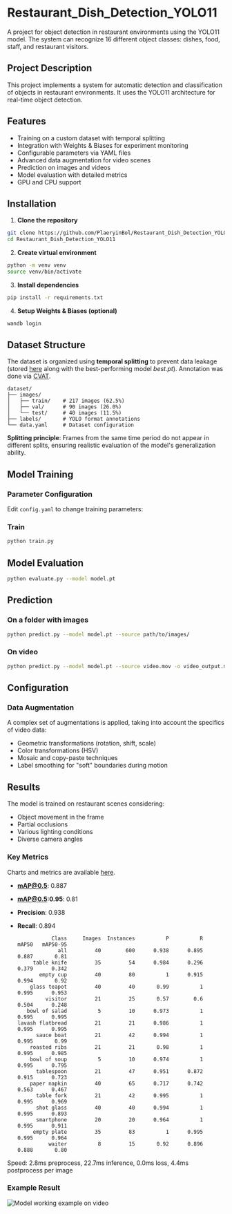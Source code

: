 # Restaurant_Dish_Detection_YOLO11

A project for object detection in restaurant environments using the YOLO11 model. The system can recognize 16 different object classes: dishes, food, staff, and restaurant visitors.

## Project Description

This project implements a system for automatic detection and classification of objects in restaurant environments. It uses the YOLO11 architecture for real-time object detection.

## Features

- Training on a custom dataset with temporal splitting
- Integration with Weights & Biases for experiment monitoring
- Configurable parameters via YAML files
- Advanced data augmentation for video scenes
- Prediction on images and videos
- Model evaluation with detailed metrics
- GPU and CPU support

## Installation

1. **Clone the repository**
```bash
git clone https://github.com/PlaeryinBol/Restaurant_Dish_Detection_YOLO11.git
cd Restaurant_Dish_Detection_YOLO11
```

2. **Create virtual environment**
```bash
python -m venv venv
source venv/bin/activate
```

3. **Install dependencies**
```bash
pip install -r requirements.txt
```

4. **Setup Weights & Biases (optional)**
```bash
wandb login
```

## Dataset Structure

The dataset is organized using **temporal splitting** to prevent data leakage (stored [here](https://drive.google.com/drive/folders/1LqMm9-j2ABd46gG7BUPc5ia3wQNvMUYX?usp=sharing) along with the best-performing model *best.pt*).
Annotation was done via [CVAT](https://cvat.ai/).

```
dataset/
├── images/
│   ├── train/    # 217 images (62.5%)
│   ├── val/      # 90 images (26.0%)
│   └── test/     # 40 images (11.5%)
├── labels/       # YOLO format annotations
└── data.yaml     # Dataset configuration
```

**Splitting principle**: Frames from the same time period do not appear in different splits, ensuring realistic evaluation of the model's generalization ability.

## Model Training

### Parameter Configuration
Edit `config.yaml` to change training parameters:

### Train
```bash
python train.py
```

## Model Evaluation

```bash
python evaluate.py --model model.pt
```

## Prediction

### On a folder with images
```bash
python predict.py --model model.pt --source path/to/images/
```

### On video
```bash
python predict.py --model model.pt --source video.mov -o video_output.mp4
```

## Configuration

### Data Augmentation
A complex set of augmentations is applied, taking into account the specifics of video data:
- Geometric transformations (rotation, shift, scale)
- Color transformations (HSV)
- Mosaic and copy-paste techniques
- Label smoothing for "soft" boundaries during motion

## Results

The model is trained on restaurant scenes considering:
- Object movement in the frame
- Partial occlusions
- Various lighting conditions
- Diverse camera angles

### Key Metrics
Charts and metrics are available [here](https://wandb.ai/plaeryinbol-everypixel/yolo11_dishes/reports/Restaurant_Dish_Detection_YOLO11--VmlldzoxMzQ1OTk3OQ).
- **mAP@0.5**: 0.887
- **mAP@0.5:0.95**: 0.81
- **Precision**: 0.938
- **Recall**: 0.894

                 Class     Images  Instances          P          R      mAP50   mAP50-95
                   all         40        600      0.938      0.895      0.887       0.81
           table knife         35         54      0.984      0.296      0.379      0.342
             empty cup         40         80          1      0.915      0.994       0.92
          glass teapot         40         40       0.99          1      0.995      0.953
               visitor         21         25       0.57        0.6      0.504      0.248
         bowl of salad          5         10      0.973          1      0.995      0.995
      lavash flatbread         21         21      0.986          1      0.995      0.995
            sauce boat         21         42      0.994          1      0.995       0.99
          roasted ribs         21         21       0.98          1      0.995      0.985
          bowl of soup          5         10      0.974          1      0.995      0.795
            tablespoon         21         47      0.951      0.872      0.915      0.723
          paper napkin         40         65      0.717      0.742      0.563      0.467
            table fork         21         42      0.995          1      0.995      0.969
            shot glass         40         40      0.994          1      0.995      0.893
            smartphone         20         20      0.964          1      0.995      0.911
           empty plate         35         83          1      0.995      0.995      0.964
                waiter          8         15       0.92      0.896      0.888       0.80

Speed: 2.8ms preprocess, 22.7ms inference, 0.0ms loss, 4.4ms postprocess per image

### Example Result
![Model working example on video](output.gif)
